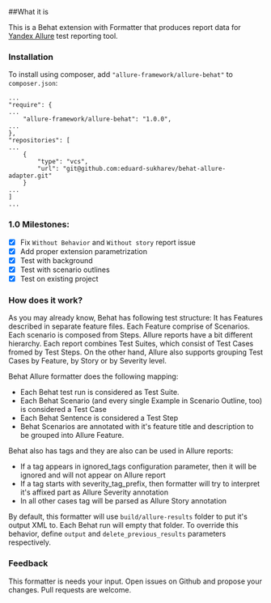 ##What it is

This is a Behat extension with Formatter that produces report data for [Yandex Allure](http://allure.qatools.ru/) test
reporting tool.

### Installation

To install using composer, add `"allure-framework/allure-behat"` to `composer.json`:

    ...
    "require": {
    ...
        "allure-framework/allure-behat": "1.0.0",
    ...
    },
    "repositories": [
    ...
        {
            "type": "vcs",
            "url": "git@github.com:eduard-sukharev/behat-allure-adapter.git"
        }
    ...
    ]
    ...

### 1.0 Milestones:

 - [x] Fix `Without Behavior` and `Without story` report issue
 - [x] Add proper extension parametrization
 - [x] Test with background
 - [x] Test with scenario outlines
 - [x] Test on existing project

### How does it work?

As you may already know, Behat has following test structure: It has Features described in separate feature files.
Each Feature comprise of Scenarios. Each scenario is composed from Steps. Allure reports have a bit different hierarchy.
Each report combines Test Suites, which consist of Test Cases fromed by Test Steps.
On the other hand, Allure also supports grouping Test Cases by Feature, by Story or by Severity level.

Behat Allure formatter does the following mapping:

 - Each Behat test run is considered as Test Suite.
 - Each Behat Scenario (and every single Example in Scenario Outline, too) is considered a Test Case
 - Each Behat Sentence is considered a Test Step
 - Behat Scenarios are annotated with it's feature title and description to be grouped into Allure Feature.

Behat also has tags and they are also can be used in Allure reports:

 - If a tag appears in ignored_tags configuration parameter, then it will be ignored and will not appear on Allure report
 - If a tag starts with severity_tag_prefix, then formatter will try to interpret it's affixed part as Allure Severity annotation
 - In all other cases tag will be parsed as Allure Story annotation

By default, this formatter will use `build/allure-results` folder to put it's output XML to. Each Behat run will empty
that folder. To override this behavior, define `output` and `delete_previous_results` parameters respectively.

### Feedback

This formatter is needs your input. Open issues on Github and propose your changes. Pull requests are welcome.

